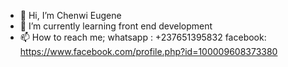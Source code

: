 - 👋 Hi, I’m Chenwi Eugene
- 🌱 I’m currently learning front end development
- 📫 How to reach me; 
whatsapp : +237651395832 
facebook: https://www.facebook.com/profile.php?id=100009608373380

<!---
Chenwi32/Chenwi32 is a ✨ special ✨ repository because its `README.md` (this file) appears on your GitHub profile.
You can click the Preview link to take a look at your changes.
--->
